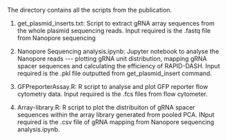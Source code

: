 The directory contains all the scripts from the publication.

1. get_plasmid_inserts.txt: Script to extract gRNA array sequences from the whole plasmid sequencing reads. Input required is the .fastq file from Nanopore sequencing

2. Nanopore Sequencing analysis.ipynb: Jupyter notebook to analyse the Nanopore reads --- plotting gRNA unit distribution, mapping gRNA spacer sequences and calculating the efficiency of RAPID-DASH. Input required is the .pkl file outputted from get_plasmid_insert command.

3. GFPreporterAssay.R: R script to analyse and plot GFP reporter  flow cytometry data. Input required is the .fcs files from flow cytometer.

4. Array-library.R: R script to plot the distribuiton of gRNA spacer sequences within the array library generated from pooled PCA. INput required is the .csv file of gRNA mapping from Nanopore sequencing analysis.ipynb.